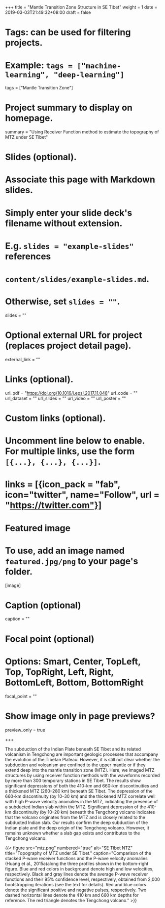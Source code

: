 +++
title = "Mantle Transition Zone Structure in SE Tibet"
weight = 1
date = 2019-03-03T21:49:32+08:00
draft = false

# Tags: can be used for filtering projects.
# Example: `tags = ["machine-learning", "deep-learning"]`
tags = ["Mantle Transition Zone"]

# Project summary to display on homepage.
summary = "Using Receiver Function method to estimate the topography of MTZ under SE Tibet"

# Slides (optional).
#   Associate this page with Markdown slides.
#   Simply enter your slide deck's filename without extension.
#   E.g. `slides = "example-slides"` references 
#   `content/slides/example-slides.md`.
#   Otherwise, set `slides = ""`.
slides = ""

# Optional external URL for project (replaces project detail page).
external_link = ""

# Links (optional).
url_pdf = "https://doi.org/10.1016/j.epsl.2017.11.048"
url_code = ""
url_dataset = ""
url_slides = ""
url_video = ""
url_poster = ""

# Custom links (optional).
#   Uncomment line below to enable. For multiple links, use the form `[{...}, {...}, {...}]`.
# links = [{icon_pack = "fab", icon="twitter", name="Follow", url = "https://twitter.com"}]

# Featured image
# To use, add an image named `featured.jpg/png` to your page's folder. 
[image]
  # Caption (optional)
  caption = ""

  # Focal point (optional)
  # Options: Smart, Center, TopLeft, Top, TopRight, Left, Right, BottomLeft, Bottom, BottomRight
  focal_point = ""

  # Show image only in page previews?
  preview_only = true

+++

The subduction of the Indian Plate beneath SE Tibet and its related volcanism in Tengchong are important geologic processes that accompany the evolution of the Tibetan Plateau. However, it is still not clear whether the subduction and volcanism are confined to the upper mantle or if they extend deep into the mantle transition zone (MTZ). Here, we imaged MTZ structures by using receiver function methods with the waveforms recorded by more than 300 temporary stations in SE Tibet. The results show significant depressions of both the 410-km and 660-km discontinuities and a thickened MTZ (260–280 km) beneath SE Tibet. The depression of the 660-km discontinuity (by 10–30 km) and the thickened MTZ correlate well with high P-wave velocity anomalies in the MTZ, indicating the presence of a subducted Indian slab within the MTZ. Significant depression of the 410-km discontinuity (by 10–20 km) beneath the Tengchong volcano indicates that the volcano originates from the MTZ and is closely related to the subducted Indian slab. Our results confirm the deep subduction of the Indian plate and the deep origin of the Tengchong volcano. However, it remains unknown whether a slab gap exists and contributes to the Tengchong volcano.

{{< figure src="mtz.png" numbered="true" alt="SE Tibet NTZ" title="Topography of MTZ under SE Tibet." caption="Comparison of the stacked P-wave receiver functions and the P-wave velocity anomalies (Huang et al., 2015a)along the three profiles shown in the bottom-right figure. Blue and red colors in background denote high and low velocities, respectively. Black and gray lines denote the average P-wave receiver functions and their 95% confidence level, respectively, obtained from 2,000 bootstrapping iterations (see the text for details). Red and blue colors denote the significant positive and negative pulses, respectively. Two dashed horizontal lines denote the 410 km and 660 km depths for reference. The red triangle denotes the Tengchong volcano." >}}
